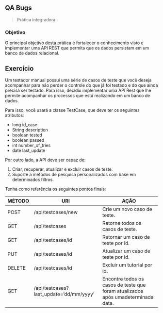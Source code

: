 ## QA Bugs
> Prática integradora

### Objetivo
O principal objetivo desta prática é fortalecer o conhecimento visto e implementar uma API
REST que permita que os dados persistam em um banco de dados relacional.

## Exercício

Um testador manual possui uma série de casos de teste que você deseja acompanhar para
não perder o controle do que já foi testado e do que ainda precisa ser testado. Para isso,
decidiu implementar uma API Rest que lhe permite acompanhar os processos que está
realizando em um banco de dados.

Para isso, você usará a classe TestCase, que deve ter os seguintes atributos:
- long id_case
- String description
- boolean tested
- boolean passed
- int number_of_tries
- date last_update

Por outro lado, a API deve ser capaz de:

1. Criar, recuperar, atualizar e excluir casos de teste.
2. Suporte a métodos de pesquisa personalizados com base em determinados filtros.

Tenha como referência os seguintes pontos finais:

MÉTODO | URI | AÇÃO
------ | --- | ----
POST | /api/testcases/new |Crie um novo caso de teste.
GET | /api/testcases |Retorne todos os casos de teste.
GET | /api/testcases/id |Retornar um caso de teste por id.
PUT | /api/testcases/id |Atualizar um caso de teste por id.
DELETE | /api/testcases/id |Excluir um tutorial por id.   
GET | /api/testcases?last_update=’dd/mm/yyyy’ |Encontre todos os casos de teste que foram atualizados após umadeterminada data.
